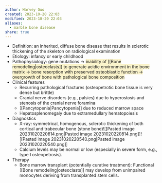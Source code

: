 ```yaml
---
author: Harvey Guo
created: 2023-10-20 22:03
modified: 2023-10-20 22:03
aliases:
  - marble bone disease
share: true
---
```

- Definition: an inherited, diffuse bone disease that results in sclerotic thickening of the skeleton on radiological examination
- Etiology: infancy or early childhood
- Pathophysiology: gene mutations → <span style="background:rgba(240, 200, 0, 0.2)">inability of [[Bone remodeling|osteoclasts]] to generate acidic environment in the bone matrix → bone resorption with preserved osteoblastic function → overgrowth of bone with pathological bone composition </span>
- Clinical features
	- Recurring pathological fractures (osteopetrotic bone tissue is very dense but brittle)
	- Cranial nerve disorders (e.g., palsies) due to hyperostosis and stenosis of the cranial nerve foramina
	- [[Pancytopenia|Pancytopenia]] due to reduced marrow space
	- Hepatosplenomegaly due to extramedullary hematopoiesis
- Diagnostics
	- X-ray: symmetrical, homogenous, sclerotic thickening of both cortical and trabecular bone (stone bone)![[Pasted image 20231020220814.png|Pasted image 20231020220814.png]]![[Pasted image 20231020220540.png|Pasted image 20231020220540.png]]
	- Calcium levels may be normal or low (especially in severe form, e.g., type I osteopetrosis).  
- Therapy
	- Bone marrow transplant (potentially curative treatment): Functional [[Bone remodeling|osteoclasts]] may develop from unimpaired monocytes deriving from transplanted stem cells.
